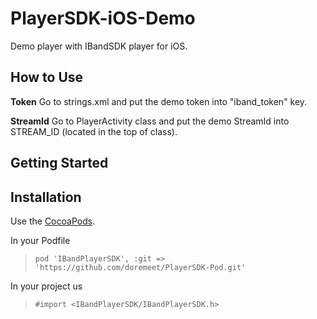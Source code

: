 # PlayerSDK-iOS-Demo
Demo player with IBandSDK player for iOS.

## How to Use

**Token** Go to strings.xml and put the demo token into "iband_token" key.

**StreamId** Go to PlayerActivity class and put the demo StreamId into STREAM_ID (located in the top of class).


## Getting Started

## Installation
Use the [CocoaPods](http://github.com/CocoaPods/CocoaPods).

In your Podfile
>`pod 'IBandPlayerSDK', :git => 'https://github.com/doremeet/PlayerSDK-Pod.git'`

In your project us
>`#import <IBandPlayerSDK/IBandPlayerSDK.h>`
